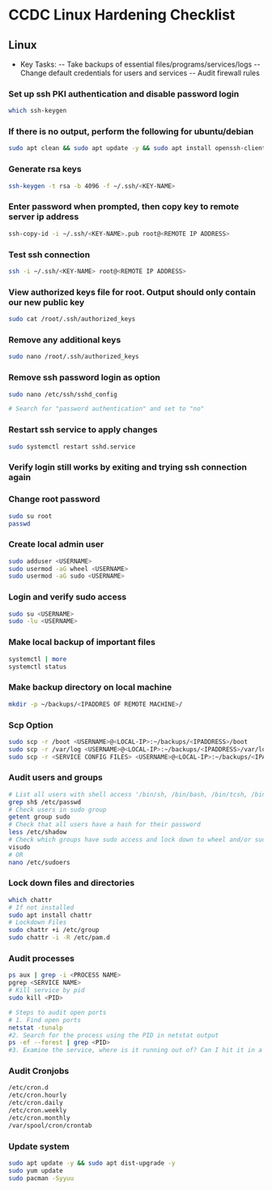 # CCDC Linux Hardening Checklist

## Linux

- Key Tasks:
  -- Take backups of essential files/programs/services/logs
  -- Change default credentials for users and services
  -- Audit firewall rules

### Set up ssh PKI authentication and disable password login

```bash
which ssh-keygen
```

### If there is no output, perform the following for ubuntu/debian

```bash
sudo apt clean && sudo apt update -y && sudo apt install openssh-client -y
```

### Generate rsa keys

```bash
ssh-keygen -t rsa -b 4096 -f ~/.ssh/<KEY-NAME>
```

### Enter password when prompted, then copy key to remote server ip address

```bash
ssh-copy-id -i ~/.ssh/<KEY-NAME>.pub root@<REMOTE IP ADDRESS>
```

### Test ssh connection

```bash
ssh -i ~/.ssh/<KEY-NAME> root@<REMOTE IP ADDRESS>
```

### View authorized keys file for root. Output should only contain our new public key

```bash
sudo cat /root/.ssh/authorized_keys
```

### Remove any additional keys

```bash
sudo nano /root/.ssh/authorized_keys
```

### Remove ssh password login as option

```bash
sudo nano /etc/ssh/sshd_config

# Search for "password authentication" and set to "no"
```

### Restart ssh service to apply changes

```bash
sudo systemctl restart sshd.service
```

### Verify login still works by exiting and trying ssh connection again

### Change root password

```bash
sudo su root
passwd
```

### Create local admin user

```bash
sudo adduser <USERNAME>
sudo usermod -aG wheel <USERNAME>
sudo usermod -aG sudo <USERNAME>
```

### Login and verify sudo access

```bash
sudo su <USERNAME>
sudo -lu <USERNAME>
```

### Make local backup of important files

```bash
systemctl | more
systemctl status
```

### Make backup directory on local machine

```bash
mkdir -p ~/backups/<IPADDRES OF REMOTE MACHINE>/
```

### Scp Option

```bash
sudo scp -r /boot <USERNAME>@<LOCAL-IP>:~/backups/<IPADDRESS>/boot
sudo scp -r /var/log <USERNAME>@<LOCAL-IP>:~/backups/<IPADDRESS>/var/log
sudo scp -r <SERVICE CONFIG FILES> <USERNAME>@<LOCAL-IP>:~/backups/<IPADDRESS>/<SERVICE_NAME>
```

### Audit users and groups

```bash
# List all users with shell access '/bin/sh, /bin/bash, /bin/tcsh, /bin/zsh, etc.'
grep sh$ /etc/passwd
# Check users in sudo group 
getent group sudo
# Check that all users have a hash for their password
less /etc/shadow
# Check which groups have sudo access and lock down to wheel and/or sudo group
visudo
# OR
nano /etc/sudoers
```

### Lock down files and directories

```bash
which chattr
# If not installed
sudo apt install chattr
# Lockdown Files
sudo chattr +i /etc/group
sudo chattr -i -R /etc/pam.d
```

### Audit processes

```bash
ps aux | grep -i <PROCESS NAME>
pgrep <SERVICE NAME>
# Kill service by pid
sudo kill <PID>
```

```bash
# Steps to audit open ports
# 1. Find open ports
netstat -tunalp
#2. Search for the process using the PID in netstat output
ps -ef --forest | grep <PID>
#3. Examine the service, where is it running out of? Can I hit it in a browser? Any obvious vulnerabilities?
```

### Audit Cronjobs

```bash
/etc/cron.d
/etc/cron.hourly
/etc/cron.daily
/etc/cron.weekly
/etc/cron.monthly
/var/spool/cron/crontab
```

### Update system

```bash
sudo apt update -y && sudo apt dist-upgrade -y
sudo yum update
sudo pacman -Syyuu
```
